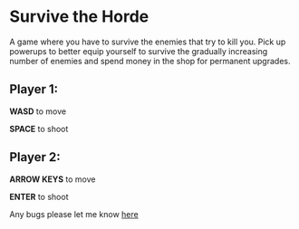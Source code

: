 
Survive the Horde
=================

A game where you have to survive the enemies that try to kill you. Pick up powerups to better equip yourself to survive the gradually increasing number of enemies and spend money in the shop for permanent upgrades.

Player 1: 
------------

**WASD** to move 

**SPACE** to shoot

Player 2: 
------------

**ARROW KEYS** to move

**ENTER** to shoot

Any bugs please let me know [here](https://www.youtube.com/watch?v=dQw4w9WgXcQ)
